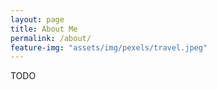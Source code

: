 ```yaml
---
layout: page
title: About Me
permalink: /about/
feature-img: "assets/img/pexels/travel.jpeg"
---
```


TODO
